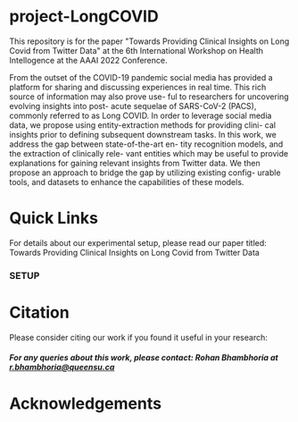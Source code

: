 # project-LongCOVID
This repository is for the paper "Towards Providing Clinical Insights on Long Covid from Twitter Data" at the 6th International Workshop on
Health Intellogence at the AAAI 2022 Conference.

From the outset of the COVID-19 pandemic social media has
provided a platform for sharing and discussing experiences in
real time. This rich source of information may also prove use-
ful to researchers for uncovering evolving insights into post-
acute sequelae of SARS-CoV-2 (PACS), commonly referred
to as Long COVID. In order to leverage social media data, we
propose using entity-extraction methods for providing clini-
cal insights prior to defining subsequent downstream tasks.
In this work, we address the gap between state-of-the-art en-
tity recognition models, and the extraction of clinically rele-
vant entities which may be useful to provide explanations for
gaining relevant insights from Twitter data. We then propose
an approach to bridge the gap by utilizing existing config-
urable tools, and datasets to enhance the capabilities of these
models. 

# Quick Links

For details about our experimental setup, please read our paper titled: Towards Providing Clinical Insights on Long Covid from Twitter Data

### SETUP

# Citation

Please consider citing our work if you found it useful in your research:

##### For any queries about this work, please contact: Rohan Bhambhoria at <r.bhambhoria@queensu.ca>

# Acknowledgements
